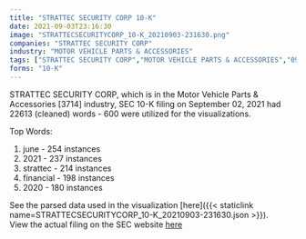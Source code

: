 ```yaml
---
title: "STRATTEC SECURITY CORP 10-K"
date: 2021-09-03T23:16:30
image: "STRATTECSECURITYCORP_10-K_20210903-231630.png"
companies: "STRATTEC SECURITY CORP"
industry: "MOTOR VEHICLE PARTS & ACCESSORIES"
tags: ["STRATTEC SECURITY CORP","MOTOR VEHICLE PARTS & ACCESSORIES","09-02-2021","10-K"]
forms: "10-K"
---
```

STRATTEC SECURITY CORP, which is in the Motor Vehicle Parts & Accessories [3714] industry, SEC 10-K filing on September 02, 2021 had 22613 (cleaned) words - 600 were utilized for the visualizations.

Top Words:
1. june - 254 instances
2. 2021 - 237 instances
3. strattec - 214 instances
4. financial - 198 instances
5. 2020 - 180 instances


See the parsed data used in the visualization [here]({{< staticlink name=STRATTECSECURITYCORP_10-K_20210903-231630.json >}}).  
View the actual filing on the SEC website [here](https://www.sec.gov/Archives/edgar/data/933034/0001564590-21-046790.txt)